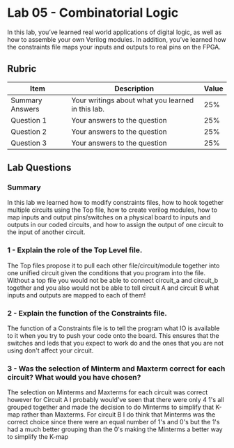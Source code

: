 # Lab 05 - Combinatorial Logic


In this lab, you’ve learned real world applications of digital logic, as well
as how to assemble your own Verilog modules. In addition, you’ve learned how
the constraints file maps your inputs and outputs to real pins on the FPGA.


## Rubric


| Item | Description | Value |
| ---- | ----------- | ----- |
| Summary Answers | Your writings about what you learned in this lab. | 25% |
| Question 1 | Your answers to the question | 25% |
| Question 2 | Your answers to the question | 25% |
| Question 3 | Your answers to the question | 25% |


## Lab Questions


### Summary
In this lab we learned how to modify constraints files, how to hook together multiple circuits using the Top file, how to create verilog modules, how to map inputs and output pins/switches on a physical board to inputs and outputs in our coded circuits, and how to assign the output of one circuit to the input of another circuit.


### 1 - Explain the role of the Top Level file.
The Top files propose it to pull each other file/circuit/module together into one unified circuit given the conditions that you program into the file. Without a top file you would not be able to connect circuit_a and circuit_b together and you also would not be able to tell circuit A and circuit B what inputs and outputs are mapped to each of them!


### 2 - Explain the function of the Constraints file.
The function of a Constraints file is to tell the program what IO is available to it when you try to push your code onto the board. This ensures that the switches and leds that you expect to work do and the ones that you are not using don't affect your circuit.


### 3 - Was the selection of Minterm and Maxterm correct for each circuit? What would you have chosen?
The selection on Minterms and Maxterms for each circuit was correct however for Circuit A I probably would've seen that there were only 4 1's all grouped together and made the decision to do Minterms to simplify that K-map rather than Maxterms. For circuit B I do think that Minterms was the correct choice since there were an equal number of 1's and 0's but the 1's had a much better grouping than the 0's making the Minterms a better way to simplify the K-map







